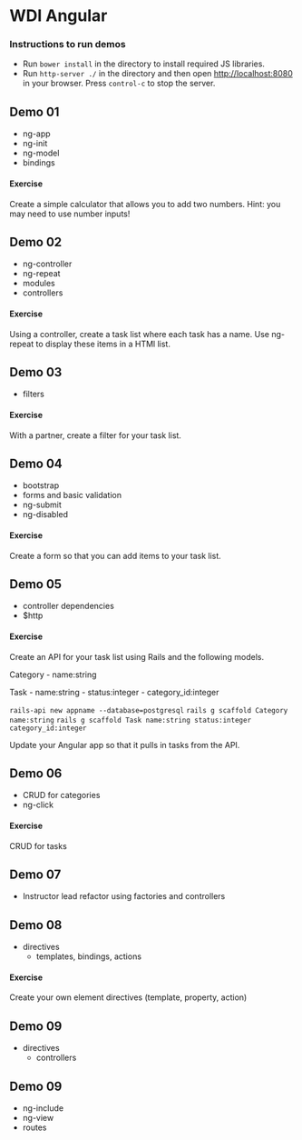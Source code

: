 WDI Angular
===========

### Instructions to run demos

- Run `bower install` in the directory to install required JS libraries. 
- Run `http-server ./` in the directory and then open [http://localhost:8080](http://localhost:8080) in your browser. Press `control-c` to stop the server.

## Demo 01

- ng-app
- ng-init
- ng-model
- bindings

#### Exercise

Create a simple calculator that allows you to add two numbers. Hint: you may need to use number inputs!

## Demo 02

- ng-controller
- ng-repeat	
- modules
- controllers

#### Exercise

Using a controller, create a task list where each task has a name. Use ng-repeat to display these items in a HTMl list.

## Demo 03

- filters

#### Exercise

With a partner, create a filter for your task list.

## Demo 04

- bootstrap
- forms and basic validation
- ng-submit
- ng-disabled

#### Exercise

Create a form so that you can add items to your task list.

## Demo 05

- controller dependencies
- $http

#### Exercise

Create an API for your task list using Rails and the following models.

Category
    - name:string

Task
    - name:string
    - status:integer
    - category_id:integer

`rails-api new appname --database=postgresql`
`rails g scaffold Category name:string`
`rails g scaffold Task name:string status:integer category_id:integer`

Update your Angular app so that it pulls in tasks from the API.

## Demo 06

- CRUD for categories
- ng-click

#### Exercise

CRUD for tasks

## Demo 07

- Instructor lead refactor using factories and controllers

## Demo 08

- directives
    - templates, bindings, actions

#### Exercise

Create your own element directives (template, property, action)

## Demo 09

- directives
    - controllers

## Demo 09

- ng-include
- ng-view
- routes